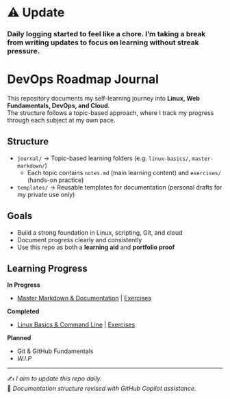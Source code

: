   # ⚠️ Update

  ### Daily logging started to feel like a chore. I’m taking a break from writing updates to focus on learning without streak pressure.

# DevOps Roadmap Journal

This repository documents my self-learning journey into **Linux, Web Fundamentals, DevOps, and Cloud**.  
The structure follows a topic-based approach, where I track my progress through each subject at my own pace.

## Structure
- `journal/` → Topic-based learning folders (e.g. `linux-basics/`, `master-markdown/`)
  - Each topic contains `notes.md` (main learning content) and `exercises/` (hands-on practice)
- `templates/` → Reusable templates for documentation (personal drafts for my private use only)

## Goals
- Build a strong foundation in Linux, scripting, Git, and cloud
- Document progress clearly and consistently
- Use this repo as both a **learning aid** and **portfolio proof**

## Learning Progress

**In Progress**
- [Master Markdown & Documentation](journal/master-markdown/notes.md) | [Exercises](journal/master-markdown/exercises/README.md)

**Completed**
- [Linux Basics & Command Line](journal/linux-basics/notes.md) | [Exercises](journal/linux-basics/exercises/README.md)

**Planned**
- Git & GitHub Fundamentals
- *W.I.P*

---
✍️ *I aim to update this repo daily.*  
📝 *Documentation structure revised with GitHub Copilot assistance.*